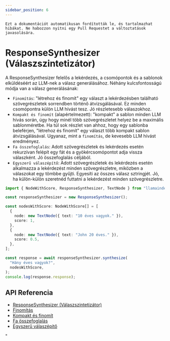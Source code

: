 ```yaml
---
sidebar_position: 6
---
```


`Ezt a dokumentációt automatikusan fordították le, és tartalmazhat hibákat. Ne habozzon nyitni egy Pull Requestet a változtatások javasolására.`

# ResponseSynthesizer (Válaszszintetizátor)

A ResponseSynthesizer felelős a lekérdezés, a csomópontok és a sablonok elküldéséért az LLM-nek a válasz generálásához. Néhány kulcsfontosságú módja van a válasz generálásának:

- `Finomítás`: "létrehoz és finomít" egy választ a lekérdezésben található szövegrészletek sorrendben történő átvizsgálásával. Ez minden csomópontra külön LLM hívást tesz. Jó részletesebb válaszokhoz.
- `Kompakt és finomít` (alapértelmezett): "kompakt" a sablon minden LLM hívás során, úgy hogy minél több szövegrészletet helyez be a maximális sablonméretbe. Ha túl sok részlet van ahhoz, hogy egy sablonba beleférjen, "létrehoz és finomít" egy választ több kompakt sablon átvizsgálásával. Ugyanaz, mint a `finomítás`, de kevesebb LLM hívást eredményez.
- `Fa összefoglalás`: Adott szövegrészletek és lekérdezés esetén rekurzívan felépít egy fát és a gyökércsomópontot adja vissza válaszként. Jó összefoglalás céljából.
- `Egyszerű válaszépítő`: Adott szövegrészletek és lekérdezés esetén alkalmazza a lekérdezést minden szövegrészletre, miközben a válaszokat egy tömbbe gyűjti. Egyesíti az összes válasz sztringjét. Jó, ha külön-külön szeretnéd futtatni a lekérdezést minden szövegrészletre.

```typescript
import { NodeWithScore, ResponseSynthesizer, TextNode } from "llamaindex";

const responseSynthesizer = new ResponseSynthesizer();

const nodesWithScore: NodeWithScore[] = [
  {
    node: new TextNode({ text: "10 éves vagyok." }),
    score: 1,
  },
  {
    node: new TextNode({ text: "John 20 éves." }),
    score: 0.5,
  },
];

const response = await responseSynthesizer.synthesize(
  "Hány éves vagyok?",
  nodesWithScore,
);
console.log(response.response);
```

## API Referencia

- [ResponseSynthesizer (Válaszszintetizátor)](../../api/classes/ResponseSynthesizer.md)
- [Finomítás](../../api/classes/Refine.md)
- [Kompakt és finomít](../../api/classes/CompactAndRefine.md)
- [Fa összefoglalás](../../api/classes/TreeSummarize.md)
- [Egyszerű válaszépítő](../../api/classes/SimpleResponseBuilder.md)

"
